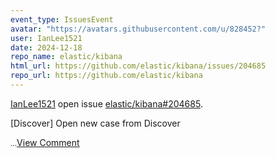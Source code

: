 ```yaml
---
event_type: IssuesEvent
avatar: "https://avatars.githubusercontent.com/u/828452?"
user: IanLee1521
date: 2024-12-18
repo_name: elastic/kibana
html_url: https://github.com/elastic/kibana/issues/204685
repo_url: https://github.com/elastic/kibana
---
```


<a href='https://github.com/IanLee1521' target='_blank'>IanLee1521</a> open issue <a href='https://github.com/elastic/kibana/issues/204685' target='_blank'>elastic/kibana#204685</a>.

<p>[Discover] Open new case from Discover</p><small>...</small><a href='https://github.com/elastic/kibana/issues/204685' target='_blank'>View Comment</a>